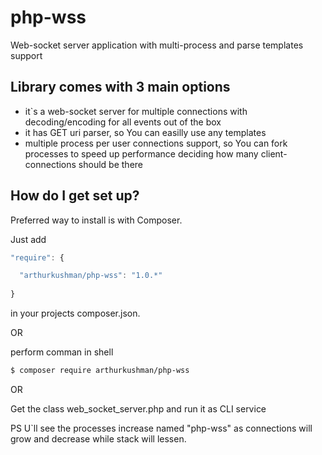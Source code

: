 # php-wss
Web-socket server application with multi-process and parse templates support 

## Library comes with 3 main options

- it`s a web-socket server for multiple connections with decoding/encoding for all events out of the box
- it has GET uri parser, so You can easilly use any templates 
- multiple process per user connections support, so You can fork processes to speed up performance deciding how many client-connections should be there

## How do I get set up?

Preferred way to install is with Composer.

Just add

```javascript
"require": {

  "arthurkushman/php-wss": "1.0.*"
  
}
```

in your projects composer.json.

OR 

perform comman in shell

```bash
$ composer require arthurkushman/php-wss
```

OR

Get the class web_socket_server.php and run it as CLI service

PS U`ll see the processes increase named "php-wss" as connections will grow and decrease while stack will lessen.

